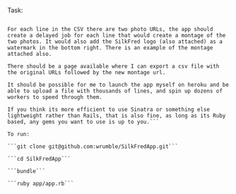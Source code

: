 Task:

```I’d like it if you could create a tool using Rails with which I would be able to upload a CSV file like the example attached. 

For each line in the CSV there are two photo URLs, the app should create a delayed job for each line that would create a montage of the two photos. It would also add the SilkFred logo (also attached) as a watermark in the bottom right. There is an example of the montage attached also.

There should be a page available where I can export a csv file with the original URLs followed by the new montage url.

It should be possible for me to launch the app myself on heroku and be able to upload a file with thousands of lines, and spin up dozens of workers to speed through them.

If you think its more efficient to use Sinatra or something else lightweight rather than Rails, that is also fine, as long as its Ruby based, any gems you want to use is up to you.```

To run:

```git clone git@github.com:wrumble/SilkFredApp.git```

```cd SilkFredApp```

```bundle```

```ruby app/app.rb```
